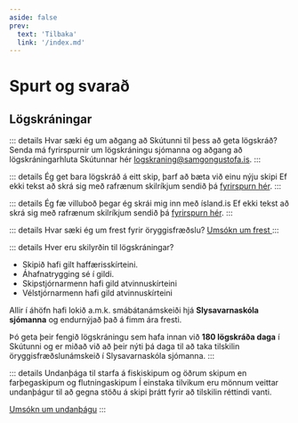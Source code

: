 ```yaml
---
aside: false
prev:
  text: 'Tilbaka'
  link: '/index.md'
---
```



<!-- ---
layout: home

hero:
  name: VitePress
  text: Vite & Vue powered static site generator.
  tagline: Lorem ipsum...
  image:
    src: /logo.png
    alt: VitePress
  actions:
    - theme: brand
      text: Get Started
      link: /guide/what-is-vitepress
    - theme: alt
      text: View on GitHub
      link: https://github.com/vuejs/vitepress
--- -->


# Spurt og svarað


## Lögskráningar 

::: details Hvar sæki ég um aðgang að Skútunni til þess að geta lögskráð?
Senda má fyrirspurnir um lögskráningu sjómanna og aðgang að lögskráningarhluta Skútunnar hér
[logskraning@samgongustofa.is](mailto:logskraning@samgongustofa.is).
:::

::: details Ég get bara lögskráð á eitt skip, þarf að bæta við einu nýju skipi
Ef ekki tekst að skrá sig með rafrænum skilríkjum sendið þá [fyrirspurn hér](https://www.samgongustofa.is/samband/).
:::


::: details Ég fæ villuboð þegar ég skrái mig inn með ísland.is
Ef ekki tekst að skrá sig með rafrænum skilríkjum sendið þá [fyrirspurn hér](https://www.samgongustofa.is/samband/).
:::




::: details Hvar sæki ég um frest fyrir öryggisfræðslu?
[Umsókn um frest ](https://www.samgongustofa.is/siglingar/monnun-og-skraning/logskraningar/slysavarnarskoli-frestur/)
:::

::: details Hver eru skilyrðin til lögskráningar?
- Skipið hafi gilt haffærisskírteini.
- Áhafnatrygging sé í gildi.
- Skipstjórnarmenn hafi gild atvinnuskírteini
- Vélstjórnarmenn hafi gild atvinnuskírteini

Allir í áhöfn hafi lokið a.m.k. smábátanámskeiði hjá **Slysavarnaskóla sjómanna** og endurnýjað það á fimm ára fresti. 

Þó geta þeir fengið lögskráningu sem hafa innan við **180 lögskráða daga** í Skútunni og er miðað við að þeir nýti þá daga til að taka tilskilin öryggisfræðslunámskeið í Slysavarnaskóla sjómanna.
:::

::: details Undanþága til starfa á fiskiskipum og öðrum skipum en farþegaskipum og flutningaskipum
Í einstaka tilvikum eru mönnum veittar undanþágur til að gegna stöðu á skipi þrátt fyrir að tilskilin réttindi vanti.

[Umsókn um undanþágu](https://eydublod.samgongustofa.is/27635894850265002716)
:::
